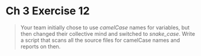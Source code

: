 # Ch 3 Exercise 12

> Your team initially chose to use _camelCase_ names for variables, but then
> changed their collective mind and switched to _snake_case_. Write a script
> that scans all the source files for camelCase names and reports on then.
